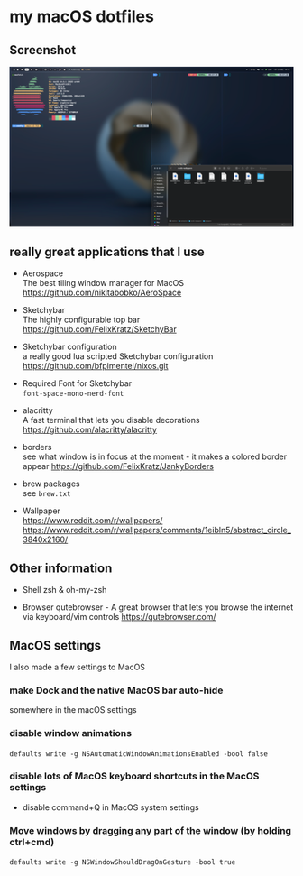 # my macOS dotfiles

## Screenshot
<p align="center">
  <img src="rice.png" />
</p>

## really great applications that I use

- Aerospace  
The best tiling window manager for MacOS
https://github.com/nikitabobko/AeroSpace

- Sketchybar  
The highly configurable top bar
https://github.com/FelixKratz/SketchyBar

- Sketchybar configuration  
a really good lua scripted Sketchybar configuration
https://github.com/bfpimentel/nixos.git

- Required Font for Sketchybar  
`font-space-mono-nerd-font`

- alacritty   
A fast terminal that lets you disable decorations 
https://github.com/alacritty/alacritty

- borders  
see what window is in focus at the moment - it makes a colored border appear
https://github.com/FelixKratz/JankyBorders

- brew packages  
see `brew.txt`

- Wallpaper  
https://www.reddit.com/r/wallpapers/  
https://www.reddit.com/r/wallpapers/comments/1eibln5/abstract_circle_3840x2160/

## Other information

- Shell
zsh & oh-my-zsh

- Browser
qutebrowser - A great browser that lets you browse the internet via keyboard/vim controls
https://qutebrowser.com/


## MacOS settings

I also made a few settings to MacOS  
### make Dock and the native MacOS bar auto-hide  
somewhere in the macOS settings

### disable window animations
`defaults write -g NSAutomaticWindowAnimationsEnabled -bool false`

### disable lots of MacOS keyboard shortcuts in the MacOS settings
- disable command+Q in MacOS system settings

### Move windows by dragging any part of the window (by holding ctrl+cmd)
`defaults write -g NSWindowShouldDragOnGesture -bool true`

